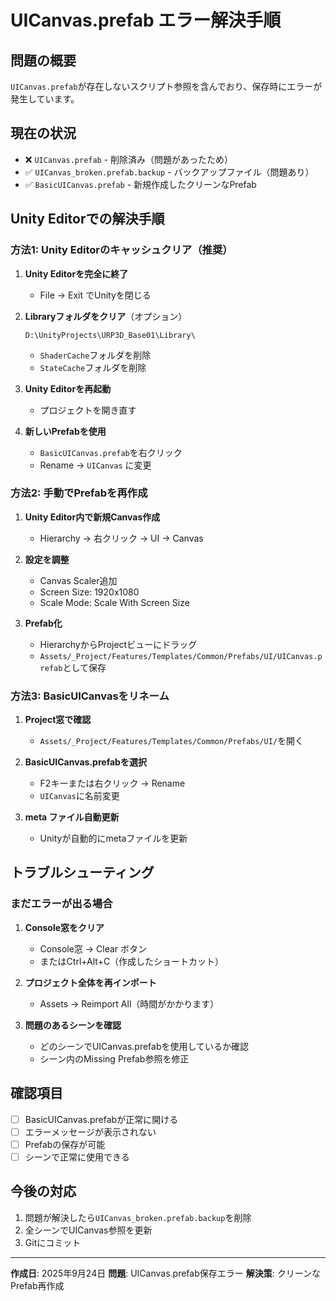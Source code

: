 ﻿# UICanvas.prefab エラー解決手順

## 問題の概要
`UICanvas.prefab`が存在しないスクリプト参照を含んでおり、保存時にエラーが発生しています。

## 現在の状況
- ❌ `UICanvas.prefab` - 削除済み（問題があったため）
- ✅ `UICanvas_broken.prefab.backup` - バックアップファイル（問題あり）
- ✅ `BasicUICanvas.prefab` - 新規作成したクリーンなPrefab

## Unity Editorでの解決手順

### 方法1: Unity Editorのキャッシュクリア（推奨）

1. **Unity Editorを完全に終了**
   - File → Exit でUnityを閉じる

2. **Libraryフォルダをクリア**（オプション）
   ```
   D:\UnityProjects\URP3D_Base01\Library\
   ```
   - `ShaderCache`フォルダを削除
   - `StateCache`フォルダを削除

3. **Unity Editorを再起動**
   - プロジェクトを開き直す

4. **新しいPrefabを使用**
   - `BasicUICanvas.prefab`を右クリック
   - Rename → `UICanvas` に変更

### 方法2: 手動でPrefabを再作成

1. **Unity Editor内で新規Canvas作成**
   - Hierarchy → 右クリック → UI → Canvas

2. **設定を調整**
   - Canvas Scaler追加
   - Screen Size: 1920x1080
   - Scale Mode: Scale With Screen Size

3. **Prefab化**
   - HierarchyからProjectビューにドラッグ
   - `Assets/_Project/Features/Templates/Common/Prefabs/UI/UICanvas.prefab`として保存

### 方法3: BasicUICanvasをリネーム

1. **Project窓で確認**
   - `Assets/_Project/Features/Templates/Common/Prefabs/UI/`を開く

2. **BasicUICanvas.prefabを選択**
   - F2キーまたは右クリック → Rename
   - `UICanvas`に名前変更

3. **meta ファイル自動更新**
   - Unityが自動的にmetaファイルを更新

## トラブルシューティング

### まだエラーが出る場合

1. **Console窓をクリア**
   - Console窓 → Clear ボタン
   - またはCtrl+Alt+C（作成したショートカット）

2. **プロジェクト全体を再インポート**
   - Assets → Reimport All（時間がかかります）

3. **問題のあるシーンを確認**
   - どのシーンでUICanvas.prefabを使用しているか確認
   - シーン内のMissing Prefab参照を修正

## 確認項目

- [ ] BasicUICanvas.prefabが正常に開ける
- [ ] エラーメッセージが表示されない
- [ ] Prefabの保存が可能
- [ ] シーンで正常に使用できる

## 今後の対応

1. 問題が解決したら`UICanvas_broken.prefab.backup`を削除
2. 全シーンでUICanvas参照を更新
3. Gitにコミット

---

**作成日**: 2025年9月24日
**問題**: UICanvas.prefab保存エラー
**解決策**: クリーンなPrefab再作成